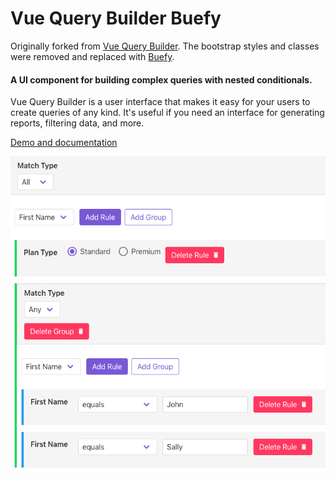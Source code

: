 Vue Query Builder Buefy
======
Originally forked from [Vue Query Builder](https://github.com/dabernathy89/vue-query-builder). The bootstrap styles and classes were removed and replaced with [Buefy](https://buefy.org/).

#### A UI component for building complex queries with nested conditionals.

Vue Query Builder is a user interface that makes it easy for your users to create queries of any kind. It's useful if you need an interface for generating reports, filtering data, and more.


[Demo and documentation](https://dabernathy89.github.io/vue-query-builder/)

![Demo Screenshot](https://raw.githubusercontent.com/bytelaunch/vue-query-builder-buefy/master/public/demo-screenshot.png "Demo screenshot")
